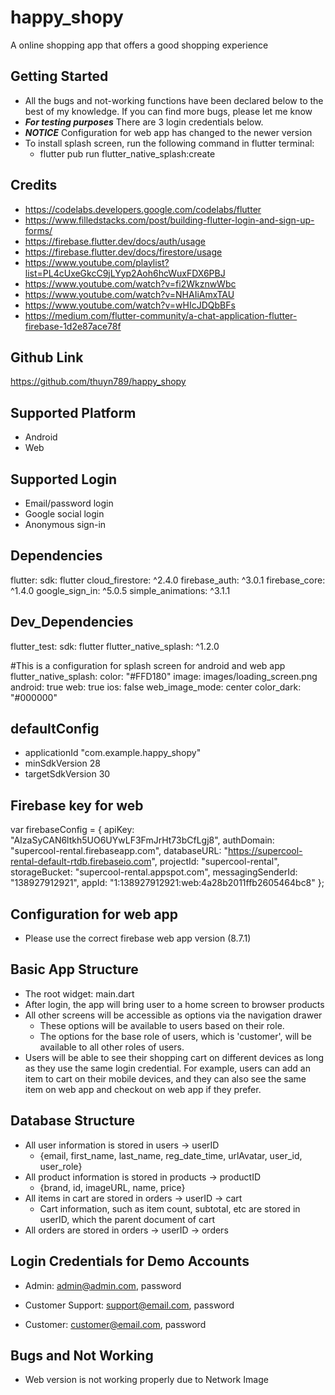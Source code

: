 # happy_shopy

A online shopping app that offers a good shopping experience

## Getting Started

- All the bugs and not-working functions have been declared below to the best of my knowledge.  If you can find more bugs, please let me know
- ***For testing purposes*** There are 3 login credentials below.
- ***NOTICE*** Configuration for web app has changed to the newer version
- To install splash screen, run the following command in flutter terminal:
  +  flutter pub run flutter_native_splash:create


## Credits

- https://codelabs.developers.google.com/codelabs/flutter
- https://www.filledstacks.com/post/building-flutter-login-and-sign-up-forms/
- https://firebase.flutter.dev/docs/auth/usage
- https://firebase.flutter.dev/docs/firestore/usage
- https://www.youtube.com/playlist?list=PL4cUxeGkcC9jLYyp2Aoh6hcWuxFDX6PBJ
- https://www.youtube.com/watch?v=fi2WkznwWbc
- https://www.youtube.com/watch?v=NHAIiAmxTAU
- https://www.youtube.com/watch?v=wHIcJDQbBFs
- https://medium.com/flutter-community/a-chat-application-flutter-firebase-1d2e87ace78f


## Github Link

https://github.com/thuyn789/happy_shopy


## Supported Platform

- Android
- Web


## Supported Login

- Email/password login
- Google social login
- Anonymous sign-in


## Dependencies

flutter:
    sdk: flutter
cloud_firestore: ^2.4.0
firebase_auth: ^3.0.1
firebase_core: ^1.4.0
google_sign_in: ^5.0.5
simple_animations: ^3.1.1


## Dev_Dependencies

flutter_test:
    sdk: flutter
flutter_native_splash: ^1.2.0

#This is a configuration for splash screen for android and web app
flutter_native_splash:
  color: "#FFD180"
  image: images/loading_screen.png
  android: true
  web: true
  ios: false
  web_image_mode: center
  color_dark: "#000000"


## defaultConfig

- applicationId "com.example.happy_shopy"
- minSdkVersion 28
- targetSdkVersion 30


## Firebase key for web

var firebaseConfig = {
    apiKey: "AIzaSyCAN6ltkh5UO6UYwLF3FmJrHt73bCfLgj8",
    authDomain: "supercool-rental.firebaseapp.com",
    databaseURL: "https://supercool-rental-default-rtdb.firebaseio.com",
    projectId: "supercool-rental",
    storageBucket: "supercool-rental.appspot.com",
    messagingSenderId: "138927912921",
    appId: "1:138927912921:web:4a28b2011ffb2605464bc8"
};


## Configuration for web app

- Please use the correct firebase web app version (8.7.1) 

<script src="https://www.gstatic.com/firebasejs/8.7.1/firebase-app.js"></script>
<script src="https://www.gstatic.com/firebasejs/8.7.1/firebase-firestore.js"></script>
<script src="https://www.gstatic.com/firebasejs/8.7.1/firebase-auth.js"></script>
<script src="./scripts/firebase-key.js"></script>


## Basic App Structure

- The root widget: main.dart
- After login, the app will bring user to a home screen to browser products
- All other screens will be accessible as options via the navigation drawer
  + These options will be available to users based on their role.
  + The options for the base role of users, which is 'customer', will be available to all other roles of users.
- Users will be able to see their shopping cart on different devices as long as they use the same login credential.  For example, users can add an item to cart on their mobile devices, and they can also see the same item on web app and checkout on web app if they prefer.


## Database Structure

- All user information is stored in users -> userID
  + {email, first_name, last_name, reg_date_time, urlAvatar, user_id, user_role}
- All product information is stored in products -> productID
  + {brand, id, imageURL, name, price}
- All items in cart are stored in orders -> userID -> cart
  + Cart information, such as item count, subtotal, etc are stored in userID, which the parent document of cart
- All orders are stored in orders -> userID -> orders

## Login Credentials for Demo Accounts

- Admin: admin@admin.com, password

- Customer Support: support@email.com, password

- Customer: customer@email.com, password


## Bugs and Not Working
- Web version is not working properly due to Network Image